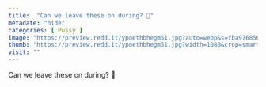 ```yaml
---
title:  "Can we leave these on during? 🥺"
metadate: "hide"
categories: [ Pussy ]
image: "https://preview.redd.it/ypoethbhegm51.jpg?auto=webp&s=fba97685625f423a06eed72a82de1a3148704f16"
thumb: "https://preview.redd.it/ypoethbhegm51.jpg?width=1080&crop=smart&auto=webp&s=d9fcae588669d68b1367046e6b31014fa6037897"
visit: ""
---
```

Can we leave these on during? 🥺
